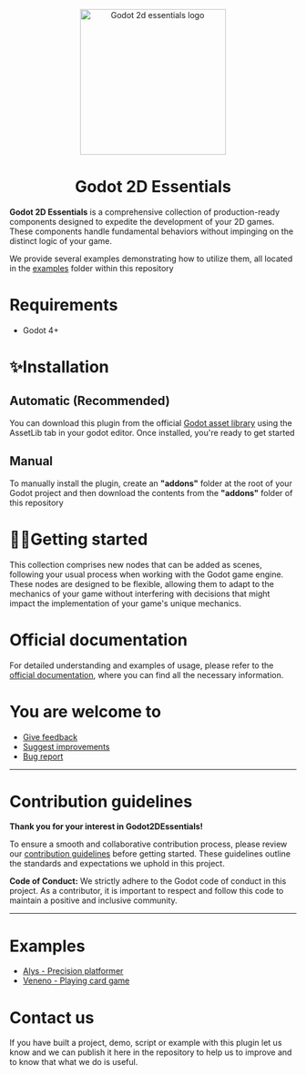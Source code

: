 <p align="center">
	<img width="256px" src="https://github.com/godotessentials/2d-essentials/blob/main/icon.PNG" alt="Godot 2d essentials logo" />
	<h1 align="center">Godot 2D Essentials</h1>
</p>

**Godot 2D Essentials** is a comprehensive collection of production-ready components designed to expedite the development of your 2D games. These components handle fundamental behaviors without impinging on the distinct logic of your game.

We provide several examples demonstrating how to utilize them, all located in the [examples](https://github.com/godotessentials/2d-essentials/tree/main/examples) folder within this repository

# Requirements
- Godot 4+

# ✨Installation
## Automatic (Recommended)
You can download this plugin from the official [Godot asset library](https://godotengine.org/asset-library/asset/2039) using the AssetLib tab in your godot editor. Once installed, you're ready to get started
##  Manual 
To manually install the plugin, create an **"addons"** folder at the root of your Godot project and then download the contents from the **"addons"** folder of this repository
# 🐱‍🏍Getting started
This collection comprises new nodes that can be added as scenes, following your usual process when working with the Godot game engine. These nodes are designed to be flexible, allowing them to adapt to the mechanics of your game without interfering with decisions that might impact the implementation of your game's unique mechanics.
# Official documentation
For detailed understanding and examples of usage, please refer to the [official documentation](https://godot-essentials.gitbook.io/addons-documentation/), where you can find all the necessary information.

# You are welcome to
- [Give feedback](https://github.com/godotessentials/2d-essentials/pulls)
- [Suggest improvements](https://github.com/godotessentials/2d-essentials/issues/new?assignees=s3r0s4pi3ns&labels=enhancement&template=feature_request.md&title=)
- [Bug report](https://github.com/godotessentials/2d-essentials/issues/new?assignees=s3r0s4pi3ns&labels=bug%2C+task&template=bug_report.md&title=)

- - -
# Contribution guidelines
**Thank you for your interest in Godot2DEssentials!**

To ensure a smooth and collaborative contribution process, please review our [contribution guidelines](https://github.com/godotessentials/2d-essentials/blob/master/CONTRIBUTING.md) before getting started. These guidelines outline the standards and expectations we uphold in this project.

**Code of Conduct:** We strictly adhere to the Godot code of conduct in this project. As a contributor, it is important to respect and follow this code to maintain a positive and inclusive community.

- - -

# Examples
- [Alys - Precision platformer](https://github.com/godotessentials/alys)
- [Veneno - Playing card game](https://github.com/godotessentials/Veneno)

# Contact us
If you have built a project, demo, script or example with this plugin let us know and we can publish it here in the repository to help us to improve and to know that what we do is useful.
